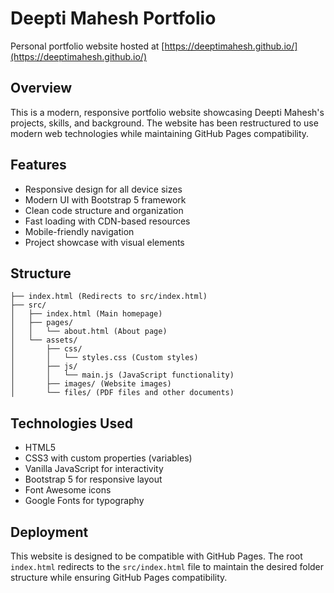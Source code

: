 # Deepti Mahesh Portfolio

Personal portfolio website hosted at [https://deeptimahesh.github.io/](https://deeptimahesh.github.io/)

## Overview

This is a modern, responsive portfolio website showcasing Deepti Mahesh's projects, skills, and background. The website has been restructured to use modern web technologies while maintaining GitHub Pages compatibility.

## Features

- Responsive design for all device sizes
- Modern UI with Bootstrap 5 framework
- Clean code structure and organization
- Fast loading with CDN-based resources
- Mobile-friendly navigation
- Project showcase with visual elements

## Structure

```
├── index.html (Redirects to src/index.html)
├── src/
│   ├── index.html (Main homepage)
│   ├── pages/
│   │   └── about.html (About page)
│   └── assets/
│       ├── css/
│       │   └── styles.css (Custom styles)
│       ├── js/
│       │   └── main.js (JavaScript functionality)
│       ├── images/ (Website images)
│       └── files/ (PDF files and other documents)
```

## Technologies Used

- HTML5
- CSS3 with custom properties (variables)
- Vanilla JavaScript for interactivity
- Bootstrap 5 for responsive layout
- Font Awesome icons
- Google Fonts for typography

## Deployment

This website is designed to be compatible with GitHub Pages. The root `index.html` redirects to the `src/index.html` file to maintain the desired folder structure while ensuring GitHub Pages compatibility.

